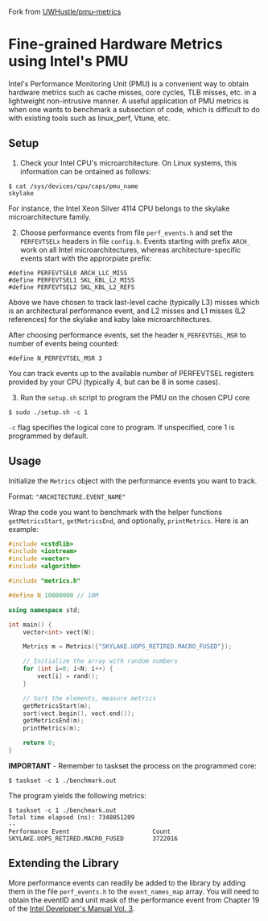Fork from [UWHustle/pmu-metrics](https://github.com/UWHustle/pmu-metrics)

# Fine-grained Hardware Metrics using Intel's PMU

Intel's Performance Monitoring Unit (PMU) is a convenient way to obtain hardware metrics such as cache misses, core cycles, TLB misses, etc. in a lightweight non-intrusive manner. A useful application of PMU metrics is when one wants to benchmark a subsection of code, which is difficult to do with existing tools such as linux_perf, Vtune, etc.

## Setup

1. Check your Intel CPU's microarchitecture. On Linux systems, this information can be ontained as follows:
```
$ cat /sys/devices/cpu/caps/pmu_name
skylake 
```
For instance, the Intel Xeon Silver 4114 CPU belongs to the skylake microarchitecture family.

2. Choose performance events from file `perf_events.h` and set the `PERFEVTSELx` headers in file `config.h`. Events starting with prefix `ARCH_` work on all Intel microarchitectures, whereas architecture-specific events start with the approrpiate prefix:
```
#define PERFEVTSEL0	ARCH_LLC_MISS
#define PERFEVTSEL1	SKL_KBL_L2_MISS
#define PERFEVTSEL2	SKL_KBL_L2_REFS
```
Above we have chosen to track last-level cache (typically L3) misses which is an architectural performance event, and L2 misses and L1 misses (L2 references) for the skylake and kaby lake microarchitectures.

After choosing performance events, set the header `N_PERFEVTSEL_MSR` to number of events being counted:
```
#define N_PERFEVTSEL_MSR 3
```
You can track events up to the available number of PERFEVTSEL registers provided by your CPU (typically 4, but can be 8 in some cases).

3. Run the `setup.sh` script to program the PMU on the chosen CPU core
```
$ sudo ./setup.sh -c 1
```
`-c` flag specifies the logical core to program. If unspecified, core 1 is programmed by default.

## Usage

Initialize the `Metrics` object with the performance events you want to track.

Format: `"ARCHITECTURE.EVENT_NAME"`

Wrap the code you want to benchmark with the helper functions `getMetricsStart`, `getMetricsEnd`, and optionally, `printMetrics`. Here is an example:
```cpp
#include <cstdlib>
#include <iostream>
#include <vector>
#include <algorithm>

#include "metrics.h"

#define N 10000000 // 10M

using namespace std;

int main() {
	vector<int> vect(N);

	Metrics m = Metrics({"SKYLAKE.UOPS_RETIRED.MACRO_FUSED"});

	// Initialize the array with random numbers
	for (int i=0; i<N; i++) {
		vect[i] = rand();
	}

	// Sort the elements, measure metrics
	getMetricsStart(m);
	sort(vect.begin(), vect.end());
	getMetricsEnd(m);
	printMetrics(m);

	return 0;
}
```

**IMPORTANT** - Remember to taskset the process on the programmed core:
```
$ taskset -c 1 ./benchmark.out
```

The program yields the following metrics:
```
$ taskset -c 1 ./benchmark.out
Total time elapsed (ns): 7348051209
--
Performance Event                       Count                    
SKYLAKE.UOPS_RETIRED.MACRO_FUSED        3722016
```

## Extending the Library

More performance events can readily be added to the library by adding them in the file `perf_events.h` to the `event_names_map` array.
You will need to obtain the eventID and unit mask of the performance event from Chapter 19 of the [Intel Developer's Manual Vol. 3](https://www.intel.com/content/www/us/en/architecture-and-technology/64-ia-32-architectures-software-developer-system-programming-manual-325384.html).
